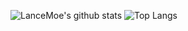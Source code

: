 ![LanceMoe's github stats](https://github-readme-stats.vercel.app/api?username=LanceMoe&count_private=true&show_icons=true)
![Top Langs](https://github-readme-stats.vercel.app/api/top-langs/?username=LanceMoe&count_private=false&layout=compact&langs_count=8)
